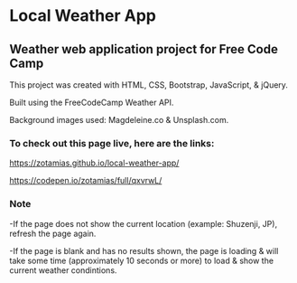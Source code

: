 # Local Weather App
## Weather web application project for Free Code Camp

This project was created with HTML, CSS, Bootstrap, JavaScript, & jQuery.

Built using the FreeCodeCamp Weather API.

Background images used: Magdeleine.co & Unsplash.com.

### To check out this page live, here are the links:

https://zotamias.github.io/local-weather-app/

https://codepen.io/zotamias/full/qxvrwL/

### Note
-If the page does not show the current location (example: Shuzenji, JP), refresh the page again.

-If the page is blank and has no results shown, the page is loading & will take some time (approximately 10 seconds or more) to load & show the current weather condintions.
